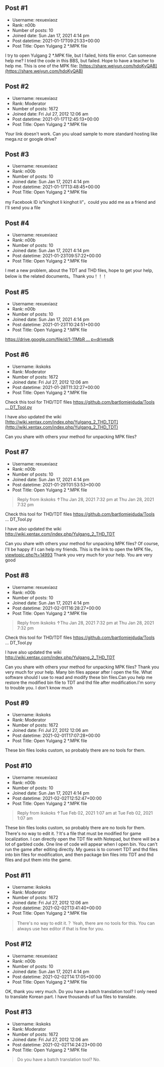 ## Post #1
- Username: rexuexiaoz
- Rank: n00b
- Number of posts: 10
- Joined date: Sun Jan 17, 2021 4:14 pm
- Post datetime: 2021-01-17T09:21:33+00:00
- Post Title: Open Yulgang 2 *.MPK file

I try to open Yulgang 2 *.MPK file, but I failed, hints file error. Can someone help me? I tried the code in this BBS, but failed. Hope to have a teacher to help me. This is one of the MPK file: [https://share.weiyun.com/hdoKyQAB](https://share.weiyun.com/hdoKyQAB)
## Post #2
- Username: rexuexiaoz
- Rank: Moderator
- Number of posts: 1672
- Joined date: Fri Jul 27, 2012 12:06 am
- Post datetime: 2021-01-17T12:45:13+00:00
- Post Title: Open Yulgang 2 *.MPK file

Your link doesn't work. 
Can you uload sample to more standard hosting like mega.nz or google drive?
## Post #3
- Username: rexuexiaoz
- Rank: n00b
- Number of posts: 10
- Joined date: Sun Jan 17, 2021 4:14 pm
- Post datetime: 2021-01-17T13:48:45+00:00
- Post Title: Open Yulgang 2 *.MPK file

my Facebook ID is“kinghot li kinghot li”，could you add me as a friend and I'll send you a file
## Post #4
- Username: rexuexiaoz
- Rank: n00b
- Number of posts: 10
- Joined date: Sun Jan 17, 2021 4:14 pm
- Post datetime: 2021-01-23T09:57:22+00:00
- Post Title: Open Yulgang 2 *.MPK file

I met a new problem, about the TDT and THD files, hope to get your help, below is the related documents。Thank you！！！
## Post #5
- Username: rexuexiaoz
- Rank: n00b
- Number of posts: 10
- Joined date: Sun Jan 17, 2021 4:14 pm
- Post datetime: 2021-01-23T10:24:51+00:00
- Post Title: Open Yulgang 2 *.MPK file

[https://drive.google.com/file/d/1-11MbR ... p=drivesdk](https://drive.google.com/file/d/1-11MbRgNd6Rd293gOlmkqDsxHtF6p66w/view?usp=drivesdk)
## Post #6
- Username: ikskoks
- Rank: Moderator
- Number of posts: 1672
- Joined date: Fri Jul 27, 2012 12:06 am
- Post datetime: 2021-01-28T11:32:27+00:00
- Post Title: Open Yulgang 2 *.MPK file

Check this tool for THD/TDT files
[https://github.com/bartlomiejduda/Tools ... DT_Tool.py](https://github.com/bartlomiejduda/Tools/blob/master/NEW%20Tools/Yulgang%202/Yulgang2_THD_TDT_Tool.py)

I have also updated the wiki
[http://wiki.xentax.com/index.php/Yulgang_2_THD_TDT](http://wiki.xentax.com/index.php/Yulgang_2_THD_TDT)


Can you share with others your method for unpacking MPK files?
## Post #7
- Username: rexuexiaoz
- Rank: n00b
- Number of posts: 10
- Joined date: Sun Jan 17, 2021 4:14 pm
- Post datetime: 2021-01-29T01:53:53+00:00
- Post Title: Open Yulgang 2 *.MPK file

> Reply from ikskoks ↑Thu Jan 28, 2021 7:32 pm at Thu Jan 28, 2021 7:32 pm
>
> 
Check this tool for THD/TDT files
https://github.com/bartlomiejduda/Tools ... DT_Tool.py

I have also updated the wiki
http://wiki.xentax.com/index.php/Yulgang_2_THD_TDT


Can you share with others your method for unpacking MPK files?
Of course, I'll be happy if I can help my friends. This is the link to open the MPK file，[viewtopic.php?t=14993](https://forum.xentax.com/viewtopic.php?t=14993)
Thank you very much for your help. You are very good
## Post #8
- Username: rexuexiaoz
- Rank: n00b
- Number of posts: 10
- Joined date: Sun Jan 17, 2021 4:14 pm
- Post datetime: 2021-02-01T16:28:27+00:00
- Post Title: Open Yulgang 2 *.MPK file

> Reply from ikskoks ↑Thu Jan 28, 2021 7:32 pm at Thu Jan 28, 2021 7:32 pm
>
> 
Check this tool for THD/TDT files
https://github.com/bartlomiejduda/Tools ... DT_Tool.py

I have also updated the wiki
http://wiki.xentax.com/index.php/Yulgang_2_THD_TDT


Can you share with others your method for unpacking MPK files?
Thank you very much for your help. Many bin files appear after I open the file. What software should I use to read and modify these bin files.Can you help me restore the modified bin file to TDT and thd file after modification.I'm sorry to trouble you. I don't know much
## Post #9
- Username: ikskoks
- Rank: Moderator
- Number of posts: 1672
- Joined date: Fri Jul 27, 2012 12:06 am
- Post datetime: 2021-02-01T17:07:28+00:00
- Post Title: Open Yulgang 2 *.MPK file

These bin files looks custom, so probably there are no tools for them.
## Post #10
- Username: rexuexiaoz
- Rank: n00b
- Number of posts: 10
- Joined date: Sun Jan 17, 2021 4:14 pm
- Post datetime: 2021-02-02T12:52:47+00:00
- Post Title: Open Yulgang 2 *.MPK file

> Reply from ikskoks ↑Tue Feb 02, 2021 1:07 am at Tue Feb 02, 2021 1:07 am
>
> 
These bin files looks custom, so probably there are no tools for them.
There's no way to edit it.？It's a file that must be modified for game localization. I can directly open the TDT file with Notepad, but there will be a lot of garbled code. One line of code will appear when I open bin. You can't run the game after editing directly. My guess is to convert TDT and thd files into bin files for modification, and then package bin files into TDT and thd files and put them into the game.
## Post #11
- Username: ikskoks
- Rank: Moderator
- Number of posts: 1672
- Joined date: Fri Jul 27, 2012 12:06 am
- Post datetime: 2021-02-02T13:41:40+00:00
- Post Title: Open Yulgang 2 *.MPK file

> There's no way to edit it.？
Yeah, there are no tools for this. You can always use hex editor if that is fine for you.
## Post #12
- Username: rexuexiaoz
- Rank: n00b
- Number of posts: 10
- Joined date: Sun Jan 17, 2021 4:14 pm
- Post datetime: 2021-02-02T14:17:05+00:00
- Post Title: Open Yulgang 2 *.MPK file

OK, thank you very much. Do you have a batch translation tool? I only need to translate Korean part. I have thousands of lua files to translate.
## Post #13
- Username: ikskoks
- Rank: Moderator
- Number of posts: 1672
- Joined date: Fri Jul 27, 2012 12:06 am
- Post datetime: 2021-02-02T14:24:23+00:00
- Post Title: Open Yulgang 2 *.MPK file

> Do you have a batch translation tool?
No.
